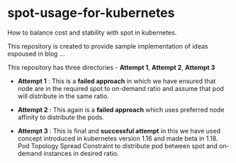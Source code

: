 # spot-usage-for-kubernetes

How to balance cost and stability with spot in kubernetes.

This repository is created to provide sample implementation of ideas espoused in blog ...

This repository has three directories - **Attempt 1**, **Attempt 2**, **Attempt 3**

- **Attempt 1** : This is a **failed approach** in which we have ensured that node are in the required spot to on-demand ratio and assume that pod will distribute in the same ratio.

- **Attempt 2** : This again is a **failed approach** which uses preferred node affinity to distribute the pods.

- **Attempt 3** : This is final and **successful attempt** in this we have used concept introduced in kubernetes version 1.16 and made beta in 1.18. Pod Topology Spread Constraint to distribute pod between spot and on-demand instances in desired ratio.
